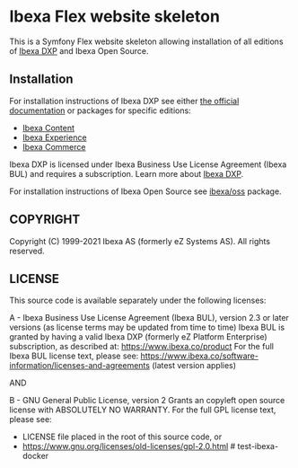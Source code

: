 # Ibexa Flex website skeleton

This is a Symfony Flex website skeleton allowing installation of all editions of
[Ibexa DXP](https://www.ibexa.co/products) and Ibexa Open Source.

## Installation

For installation instructions of Ibexa DXP see either
[the official documentation](https://doc.ibexa.co/) or packages for specific editions:
* [Ibexa Content](https://github.com/ibexa/content)
* [Ibexa Experience](https://github.com/ibexa/experience)
* [Ibexa Commerce](https://github.com/ibexa/commerce)

Ibexa DXP is licensed under Ibexa Business Use License Agreement (Ibexa BUL) and requires
a subscription. Learn more about [Ibexa DXP](https://www.ibexa.co/products).

For installation instructions of Ibexa Open Source see [ibexa/oss](https://github.com/ibexa/oss)
package.

## COPYRIGHT
Copyright (C) 1999-2021 Ibexa AS (formerly eZ Systems AS). All rights reserved.

## LICENSE
This source code is available separately under the following licenses:

A - Ibexa Business Use License Agreement (Ibexa BUL),
version 2.3 or later versions (as license terms may be updated from time to time)
Ibexa BUL is granted by having a valid Ibexa DXP (formerly eZ Platform Enterprise) subscription,
as described at: https://www.ibexa.co/product
For the full Ibexa BUL license text, please see:
https://www.ibexa.co/software-information/licenses-and-agreements (latest version applies)

AND

B - GNU General Public License, version 2
Grants an copyleft open source license with ABSOLUTELY NO WARRANTY. For the full GPL license text, please see:
- LICENSE file placed in the root of this source code, or
- https://www.gnu.org/licenses/old-licenses/gpl-2.0.html
#   t e s t - i b e x a - d o c k e r  
 